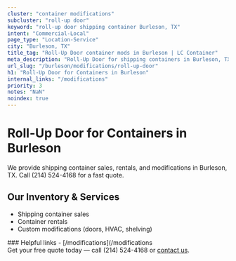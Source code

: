 ```yaml
---
cluster: "container modifications"
subcluster: "roll-up door"
keyword: "roll-up door shipping container Burleson, TX"
intent: "Commercial-Local"
page_type: "Location-Service"
city: "Burleson, TX"
title_tag: "Roll-Up Door container mods in Burleson | LC Container"
meta_description: "Roll-Up Door for shipping containers in Burleson, TX. Local fabrication & pro install. LC Container — Since 2003. Get a quote."
url_slug: "/burleson/modifications/roll-up-door"
h1: "Roll-Up Door for Containers in Burleson"
internal_links: "/modifications"
priority: 3
notes: "NaN"
noindex: true
---
```


# Roll-Up Door for Containers in Burleson

We provide shipping container sales, rentals, and modifications in Burleson, TX. Call (214) 524-4168 for a fast quote.

## Our Inventory & Services
- Shipping container sales
- Container rentals
- Custom modifications (doors, HVAC, shelving)

<div data-section="internal-links">
### Helpful links
- [/modifications](/modifications
</div>

<div data-section="cta">
Get your free quote today — call (214) 524-4168 or <a href="/contact">contact us</a>.
</div>

<script type="application/ld+json">{"@context":"https://schema.org","@type":"FAQPage","mainEntity":[{"@type":"Question","name":"How much does delivery cost in Burleson, TX?","acceptedAnswer":{"@type":"Answer","text":"Delivery costs vary by distance and container size. Most deliveries in Burleson, TX range from $150-$300. Call (214) 524-4168 for an exact quote based on your specific location."}},{"@type":"Question","name":"Do you offer financing or payment plans?","acceptedAnswer":{"@type":"Answer","text":"We accept major credit cards, checks, and can discuss commercial terms for bulk purchases. Call (214) 524-4168 to discuss options."}},{"@type":"Question","name":"Can you customize containers in Burleson, TX?","acceptedAnswer":{"@type":"Answer","text":"Yes — we perform modifications like doors, HVAC, insulation, and shelving. Request a custom quote at (214) 524-4168 or via our contact form."}}]}</script>
